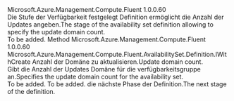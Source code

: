 <Type Name="IWithUpdateDomainCount" FullName="Microsoft.Azure.Management.Compute.Fluent.AvailabilitySet.Definition.IWithUpdateDomainCount">
  <TypeSignature Language="C#" Value="public interface IWithUpdateDomainCount" />
  <TypeSignature Language="ILAsm" Value=".class public interface auto ansi abstract IWithUpdateDomainCount" />
  <TypeSignature Language="DocId" Value="T:Microsoft.Azure.Management.Compute.Fluent.AvailabilitySet.Definition.IWithUpdateDomainCount" />
  <TypeSignature Language="VB.NET" Value="Public Interface IWithUpdateDomainCount" />
  <TypeSignature Language="F#" Value="type IWithUpdateDomainCount = interface" />
  <AssemblyInfo>
    <AssemblyName>Microsoft.Azure.Management.Compute.Fluent</AssemblyName>
    <AssemblyVersion>1.0.0.60</AssemblyVersion>
  </AssemblyInfo>
  <Interfaces />
  <Docs>
    <summary>
            <span data-ttu-id="6c07c-101">Die Stufe der Verfügbarkeit festgelegt Definition ermöglicht die Anzahl der Updates angeben.</span><span class="sxs-lookup"><span data-stu-id="6c07c-101">The stage of the availability set definition allowing to specify the update domain count.</span></span>
            </summary>
    <remarks>To be added.</remarks>
  </Docs>
  <Members>
    <Member MemberName="WithUpdateDomainCount">
      <MemberSignature Language="C#" Value="public Microsoft.Azure.Management.Compute.Fluent.AvailabilitySet.Definition.IWithCreate WithUpdateDomainCount (int updateDomainCount);" />
      <MemberSignature Language="ILAsm" Value=".method public hidebysig newslot virtual instance class Microsoft.Azure.Management.Compute.Fluent.AvailabilitySet.Definition.IWithCreate WithUpdateDomainCount(int32 updateDomainCount) cil managed" />
      <MemberSignature Language="DocId" Value="M:Microsoft.Azure.Management.Compute.Fluent.AvailabilitySet.Definition.IWithUpdateDomainCount.WithUpdateDomainCount(System.Int32)" />
      <MemberSignature Language="VB.NET" Value="Public Function WithUpdateDomainCount (updateDomainCount As Integer) As IWithCreate" />
      <MemberSignature Language="F#" Value="abstract member WithUpdateDomainCount : int -&gt; Microsoft.Azure.Management.Compute.Fluent.AvailabilitySet.Definition.IWithCreate" Usage="iWithUpdateDomainCount.WithUpdateDomainCount updateDomainCount" />
      <MemberType>Method</MemberType>
      <AssemblyInfo>
        <AssemblyName>Microsoft.Azure.Management.Compute.Fluent</AssemblyName>
        <AssemblyVersion>1.0.0.60</AssemblyVersion>
      </AssemblyInfo>
      <ReturnValue>
        <ReturnType>Microsoft.Azure.Management.Compute.Fluent.AvailabilitySet.Definition.IWithCreate</ReturnType>
      </ReturnValue>
      <Parameters>
        <Parameter Name="updateDomainCount" Type="System.Int32" />
      </Parameters>
      <Docs>
        <param name="updateDomainCount"><span data-ttu-id="6c07c-102">Anzahl der Domäne zu aktualisieren.</span><span class="sxs-lookup"><span data-stu-id="6c07c-102">Update domain count.</span></span></param>
        <summary>
            <span data-ttu-id="6c07c-103">Gibt die Anzahl der Updates Domäne für die verfügbarkeitsgruppe an.</span><span class="sxs-lookup"><span data-stu-id="6c07c-103">Specifies the update domain count for the availability set.</span></span>
            </summary>
        <returns>To be added.</returns>
        <remarks>To be added.</remarks>
        <return><span data-ttu-id="6c07c-104">die nächste Phase der Definition.</span><span class="sxs-lookup"><span data-stu-id="6c07c-104">The next stage of the definition.</span></span></return>
      </Docs>
    </Member>
  </Members>
</Type>